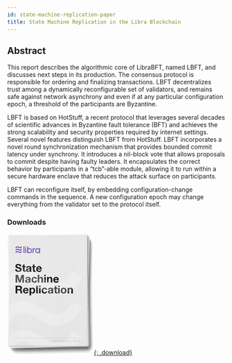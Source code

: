 ```yaml
---
id: state-machine-replication-paper
title: State Machine Replication in the Libra Blockchain
---
```


<!-- hide the table of contents --><style>.toc-headings {display: none !important; visibility: hidden !important;}</style>

## Abstract

This report describes the algorithmic core of LibraBFT, named LBFT, and discusses next steps in its production. The consensus protocol is responsible for ordering and finalizing transactions. LBFT decentralizes trust among a dynamically reconfigurable set of validators, and remains safe against network asynchrony and even if at any particular configuration epoch, a threshold of the participants are Byzantine.

LBFT is based on HotStuff, a recent protocol that leverages several decades of scientific advances in Byzantine fault tolerance (BFT) and achieves the strong scalability and security properties required by internet settings. Several novel features distinguish LBFT from HotStuff. LBFT incorporates a novel round synchronization mechanism that provides bounded commit latency under synchrony. It introduces a nil-block vote that allows proposals to commit despite having faulty leaders. It encapsulates the correct
behavior by participants in a “tcb”-able module, allowing it to run within a secure hardware enclave that reduces the attack surface on participants.

LBFT can reconfigure itself, by embedding configuration-change commands in the sequence. A new configuration epoch may change everything from the validator set to the protocol itself.

### Downloads

[![State Machine Replication in the Libra Blockchain PDF Download](assets/illustrations/state-machine-pdf.png){: .download}](assets/papers/libra-consensus-state-machine-replication-in-the-libra-blockchain.pdf)

